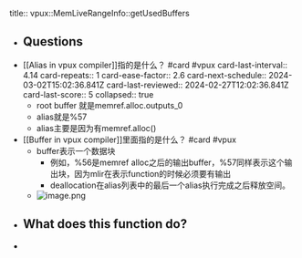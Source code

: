 title:: vpux::MemLiveRangeInfo::getUsedBuffers

- ## Questions
- [[Alias in vpux compiler]]指的是什么？ #card #vpux
  card-last-interval:: 4.14
  card-repeats:: 1
  card-ease-factor:: 2.6
  card-next-schedule:: 2024-03-02T15:02:36.841Z
  card-last-reviewed:: 2024-02-27T12:02:36.841Z
  card-last-score:: 5
  collapsed:: true
	- root buffer 就是memref.alloc.outputs_0
	- alias就是%57
	- alias主要是因为有memref.alloc()
- [[Buffer in vpux compiler]]里面指的是什么？ #card #vpux
	- buffer表示一个数据块
		- 例如，%56是memref alloc之后的输出buffer，%57同样表示这个输出块，因为mlir在表示function的时候必须要有输出
		- deallocation在alias列表中的最后一个alias执行完成之后释放空间。
	- ![image.png](../assets/image_1648428417215_0.png)
- ## What does this function do?
-